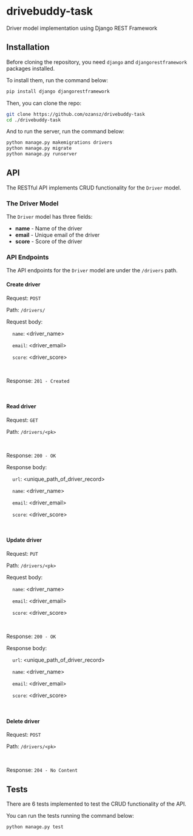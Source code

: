 # drivebuddy-task

Driver model implementation using Django REST Framework

## Installation

Before cloning the repository, you need `django` and `djangorestframework` packages installed.

To install them, run the command below:

```bash
pip install django djangorestframework
```

Then, you can clone the repo:

```bash
git clone https://github.com/ozansz/drivebuddy-task
cd ./drivebuddy-task
```

And to run the server, run the command below:

```bash
python manage.py makemigrations drivers
python manage.py migrate
python manage.py runserver
```

## API

The RESTful API implements CRUD functionality for the `Driver` model.

### The Driver Model

The `Driver` model has three fields:

<ul>
  <li><b>name</b>  - Name of the driver</li>
  <li><b>email</b> - Unique email of the driver</li>
  <li><b>score</b> - Score of the driver</li>
</ul>

### API Endpoints

The API endpoints for the `Driver` model are under the `/drivers` path.

#### Create driver

Request: `POST`

Path:    `/drivers/`

Request body:

&nbsp;&nbsp;&nbsp;&nbsp;`name`: <driver_name>

&nbsp;&nbsp;&nbsp;&nbsp;`email`: <driver_email>

&nbsp;&nbsp;&nbsp;&nbsp;`score`: <driver_score>

<br />

Response: `201 - Created`

<br />

#### Read driver

Request: `GET`

Path:    `/drivers/<pk>`

<br />

Response: `200 - OK`

Response body:

&nbsp;&nbsp;&nbsp;&nbsp;`url`: <unique_path_of_driver_record>

&nbsp;&nbsp;&nbsp;&nbsp;`name`: <driver_name>

&nbsp;&nbsp;&nbsp;&nbsp;`email`: <driver_email>

&nbsp;&nbsp;&nbsp;&nbsp;`score`: <driver_score>

<br />

#### Update driver

Request: `PUT`

Path:    `/drivers/<pk>`

Request body:

&nbsp;&nbsp;&nbsp;&nbsp;`name`: <driver_name>

&nbsp;&nbsp;&nbsp;&nbsp;`email`: <driver_email>

&nbsp;&nbsp;&nbsp;&nbsp;`score`: <driver_score>

<br />

Response: `200 - OK`

Response body:

&nbsp;&nbsp;&nbsp;&nbsp;`url`: <unique_path_of_driver_record>

&nbsp;&nbsp;&nbsp;&nbsp;`name`: <driver_name>

&nbsp;&nbsp;&nbsp;&nbsp;`email`: <driver_email>

&nbsp;&nbsp;&nbsp;&nbsp;`score`: <driver_score>

<br />

#### Delete driver

Request: `POST`

Path:    `/drivers/<pk>`

<br />

Response: `204 - No Content`

## Tests

There are 6 tests implemented to test the CRUD functionality of the API.

You can run the tests running the command below:

```bash
python manage.py test
```
